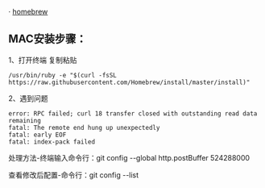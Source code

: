 · [homebrew](https://brew.sh)

## MAC安装步骤：
1、打开终端 复制粘贴
    
    /usr/bin/ruby -e "$(curl -fsSL https://raw.githubusercontent.com/Homebrew/install/master/install)"

2、遇到问题
 
    error: RPC failed; curl 18 transfer closed with outstanding read data remaining
    fatal: The remote end hung up unexpectedly
    fatal: early EOF
    fatal: index-pack failed
    
处理方法-终端输入命令行：git config --global http.postBuffer 524288000

查看修改后配置-命令行：git config --list
